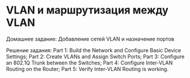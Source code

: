 # VLAN и маршрутизация между VLAN

Домашнее задание:
Добавление сетей VLAN и назначение портов

Решение задания:
Part 1: Build the Network and Configure Basic Device Settings;
Part 2: Create VLANs and Assign Switch Ports;
Part 3: Configure an 802.1Q Trunk between the Switches;
Part 4: Configure Inter-VLAN Routing on the Router;
Part 5: Verify Inter-VLAN Routing is working.
